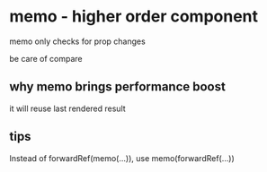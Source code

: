 # memo - higher order component

memo only checks for prop changes

be care of compare

## why memo brings performance boost
it will reuse last rendered result

## tips
Instead of forwardRef(memo(...)), use memo(forwardRef(...))
